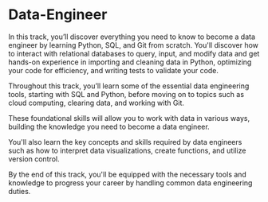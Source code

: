# Data-Engineer

In this track, you’ll discover everything you need to know to become a data engineer by learning Python, SQL, and Git from scratch. You'll discover how to interact with relational databases to query, input, and modify data and get hands-on experience in importing and cleaning data in Python, optimizing your code for efficiency, and writing tests to validate your code.

Throughout this track, you’ll learn some of the essential data engineering tools, starting with SQL and Python, before moving on to topics such as cloud computing, clearing data, and working with Git.

These foundational skills will allow you to work with data in various ways, building the knowledge you need to become a data engineer.  

You'll also learn the key concepts and skills required by data engineers such as how to interpret data visualizations, create functions, and utilize version control. 

By the end of this track, you'll be equipped with the necessary tools and knowledge to progress your career by handling common data engineering duties.
